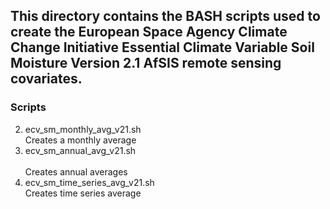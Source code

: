 ## This directory contains the BASH scripts used to create the European Space Agency Climate Change Initiative Essential Climate Variable Soil Moisture Version 2.1 AfSIS remote sensing covariates.

### Scripts
2. ecv_sm_monthly_avg_v21.sh </br>
Creates a monthly average
3. ecv_sm_annual_avg_v21.sh</br>		
Creates annual averages
4. ecv_sm_time_series_avg_v21.sh</br>
Creates time series average
